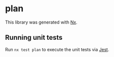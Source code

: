 # plan

This library was generated with [Nx](https://nx.dev).

## Running unit tests

Run `nx test plan` to execute the unit tests via [Jest](https://jestjs.io).
